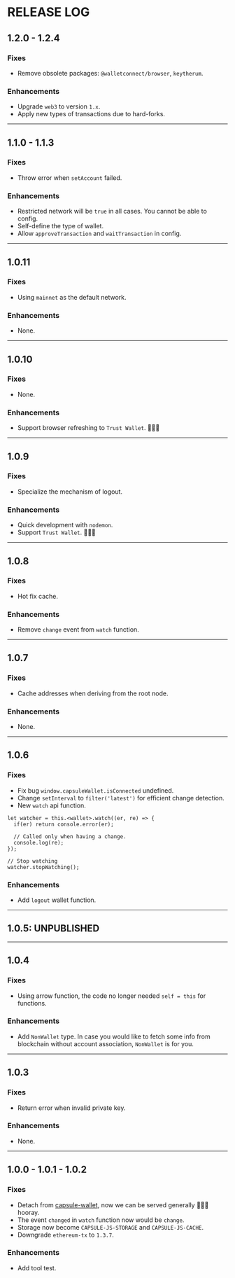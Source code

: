 # RELEASE LOG

## 1.2.0 - 1.2.4

### Fixes

* Remove obsolete packages: `@walletconnect/browser`, `keytherum`.

### Enhancements

* Upgrade `web3` to version `1.x`.
* Apply new types of transactions due to hard-forks.

---

## 1.1.0 - 1.1.3

### Fixes

* Throw error when `setAccount` failed.

### Enhancements

* Restricted network will be `true` in all cases. You cannot be able to config.
* Self-define the type of wallet.
* Allow `approveTransaction` and `waitTransaction` in config.

---

## 1.0.11

### Fixes

* Using `mainnet` as the default network.

### Enhancements

* None.

---

## 1.0.10

### Fixes

* None.

### Enhancements

* Support browser refreshing to `Trust Wallet`. 🎉🎉🎉

---

## 1.0.9

### Fixes

* Specialize the mechanism of logout.

### Enhancements

* Quick development with `nodemon`.
* Support `Trust Wallet`. 🎉🎉🎉

---

## 1.0.8

### Fixes

* Hot fix cache.

### Enhancements

* Remove `change` event from `watch` function.

---

## 1.0.7

### Fixes

* Cache addresses when deriving from the root node.

### Enhancements

* None.

---

## 1.0.6

### Fixes

* Fix bug `window.capsuleWallet.isConnected` undefined.
* Change `setInterval` to `filter('latest')` for efficient change detection.
* New `watch` api function.

```
let watcher = this.<wallet>.watch((er, re) => {
  if(er) return console.error(er);

  // Called only when having a change.
  console.log(re);
});

// Stop watching
watcher.stopWatching();
```

### Enhancements

* Add `logout` wallet function.

---

## 1.0.5: UNPUBLISHED

---

## 1.0.4

### Fixes

* Using arrow function, the code no longer needed `self = this` for functions.

### Enhancements

* Add `NonWallet` type. In case you would like to fetch some info from blockchain without account association, `NonWallet` is for you.

---

## 1.0.3

### Fixes

* Return error when invalid private key.

### Enhancements

* None.

---

## 1.0.0 - 1.0.1 - 1.0.2

### Fixes

* Detach from [capsule-wallet](https://github.com/kambria-platform/capsule-wallet), now we can be served generally 🎉🎉🎉 hooray.
* The event `changed` in `watch` function now would be `change`.
* Storage now become `CAPSULE-JS-STORAGE` and `CAPSULE-JS-CACHE`. 
* Downgrade `ethereum-tx` to `1.3.7`.

### Enhancements

* Add tool test.